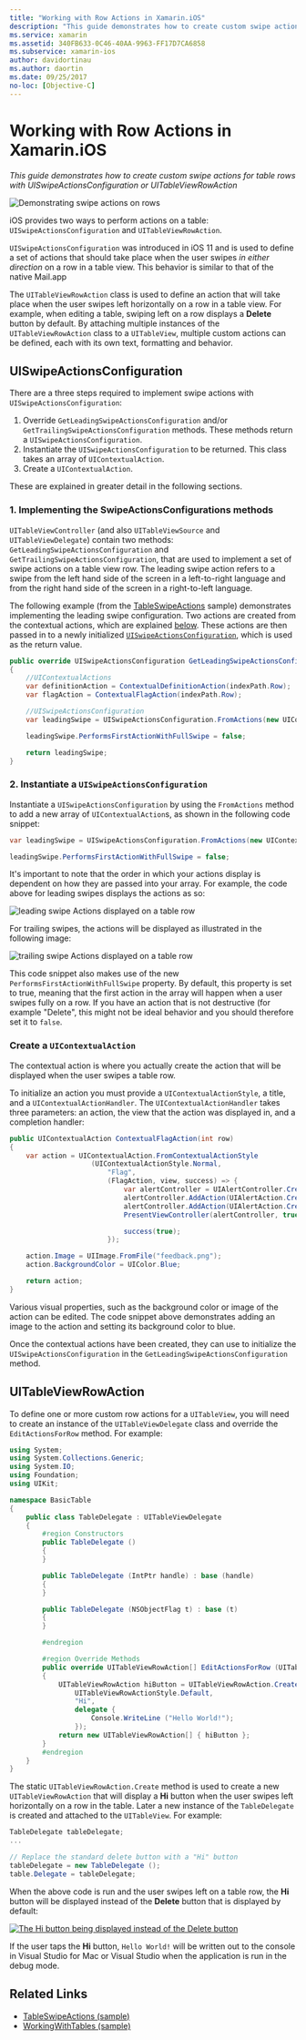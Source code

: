 ```yaml
---
title: "Working with Row Actions in Xamarin.iOS"
description: "This guide demonstrates how to create custom swipe actions for table rows with UISwipeActionsConfiguration or UITableViewRowAction"
ms.service: xamarin
ms.assetid: 340FB633-0C46-40AA-9963-FF17D7CA6858
ms.subservice: xamarin-ios
author: davidortinau
ms.author: daortin
ms.date: 09/25/2017
no-loc: [Objective-C]
---
```


# Working with Row Actions in Xamarin.iOS

_This guide demonstrates how to create custom swipe actions for table rows with UISwipeActionsConfiguration or UITableViewRowAction_

![Demonstrating swipe actions on rows](row-action-images/action02.png)

iOS provides two ways to perform actions on a table: `UISwipeActionsConfiguration`
and `UITableViewRowAction`.

`UISwipeActionsConfiguration` was introduced in iOS 11 and is used to define a set of actions that should take place when the user swipes _in either direction_ on a row in a table view. This behavior is similar to that of the native Mail.app

The `UITableViewRowAction` class is used to define an action that will take
place when the user swipes left horizontally on a row in a table view.
For example, when editing a table, swiping left on a row displays a **Delete**
button by default. By attaching multiple instances of the `UITableViewRowAction`
class to a `UITableView`, multiple custom actions can be defined, each with its
own text, formatting and behavior.

## UISwipeActionsConfiguration

There are a three steps required to implement swipe actions with `UISwipeActionsConfiguration`:

1. Override `GetLeadingSwipeActionsConfiguration` and/or `GetTrailingSwipeActionsConfiguration` methods. These methods return a `UISwipeActionsConfiguration`.
2. Instantiate the `UISwipeActionsConfiguration` to be returned. This class takes an array of `UIContextualAction`.
3. Create a `UIContextualAction`.

These are explained in greater detail in the following sections.

### 1. Implementing the SwipeActionsConfigurations methods

`UITableViewController` (and also `UITableViewSource` and `UITableViewDelegate`) contain two methods: `GetLeadingSwipeActionsConfiguration` and `GetTrailingSwipeActionsConfiguration`, that are used to implement a set of swipe actions on a table view row. The leading swipe action refers to a swipe from the left hand side of the screen in a left-to-right language and from the right hand side of the screen in a right-to-left language.

The following example (from the [TableSwipeActions](/samples/xamarin/ios-samples/tableswipeactions) sample) demonstrates implementing the leading swipe configuration. Two actions are created from the contextual actions, which are explained [below](#create-uicontextualaction). These actions are then passed in to a newly initialized [`UISwipeActionsConfiguration`](#create-uiswipeactionsconfigurations), which is used as the return value.

```csharp
public override UISwipeActionsConfiguration GetLeadingSwipeActionsConfiguration(UITableView tableView, NSIndexPath indexPath)
{
    //UIContextualActions
    var definitionAction = ContextualDefinitionAction(indexPath.Row);
    var flagAction = ContextualFlagAction(indexPath.Row);

    //UISwipeActionsConfiguration
    var leadingSwipe = UISwipeActionsConfiguration.FromActions(new UIContextualAction[] { flagAction, definitionAction });

    leadingSwipe.PerformsFirstActionWithFullSwipe = false;

    return leadingSwipe;
}
```

<a name="create-uiswipeactionsconfigurations"></a>

### 2. Instantiate a `UISwipeActionsConfiguration`

Instantiate a `UISwipeActionsConfiguration` by using the `FromActions` method to add a new array of `UIContextualAction`s, as shown in the following code snippet:

```csharp
var leadingSwipe = UISwipeActionsConfiguration.FromActions(new UIContextualAction[] { flagAction, definitionAction })

leadingSwipe.PerformsFirstActionWithFullSwipe = false;
```

It's important to note that the order in which your actions display is dependent on how they are passed into your array. For example, the code above for leading swipes displays the actions as so:

![leading swipe Actions displayed on a table row](row-action-images/action03.png)

For trailing swipes, the actions will be displayed as illustrated in the following image:

![trailing swipe Actions displayed on a table row](row-action-images/action04.png)

This code snippet also makes use of the new `PerformsFirstActionWithFullSwipe` property. By default, this property is set to true, meaning that the first action in the array will happen when a user swipes fully on a row. If you have an action that is not destructive (for example "Delete", this might not be ideal behavior and you should therefore set it to `false`.

<a name="create-uicontextualaction"></a>

### Create a `UIContextualAction`

The contextual action is where you actually create the action that will be displayed when the user swipes a table row.

To initialize an action you must provide a `UIContextualActionStyle`, a title, and a `UIContextualActionHandler`. The `UIContextualActionHandler` takes three parameters: an action, the view that the action was displayed in, and a completion handler:

```csharp
public UIContextualAction ContextualFlagAction(int row)
{
    var action = UIContextualAction.FromContextualActionStyle
                    (UIContextualActionStyle.Normal,
                        "Flag",
                        (FlagAction, view, success) => {
                            var alertController = UIAlertController.Create($"Report {words[row]}?", "", UIAlertControllerStyle.Alert);
                            alertController.AddAction(UIAlertAction.Create("Cancel", UIAlertActionStyle.Cancel, null));
                            alertController.AddAction(UIAlertAction.Create("Yes", UIAlertActionStyle.Destructive, null));
                            PresentViewController(alertController, true, null);

                            success(true);
                        });

    action.Image = UIImage.FromFile("feedback.png");
    action.BackgroundColor = UIColor.Blue;

    return action;
}
```

Various visual properties, such as the background color or image of the action can be edited. The code snippet above demonstrates adding an image to the action and setting its background color to blue.

Once the contextual actions have been created, they can use to initialize the `UISwipeActionsConfiguration` in the `GetLeadingSwipeActionsConfiguration` method.

## UITableViewRowAction

To define one or more custom row actions for a `UITableView`, you will need to
create an instance of the `UITableViewDelegate` class and override the
`EditActionsForRow` method. For example:

```csharp
using System;
using System.Collections.Generic;
using System.IO;
using Foundation;
using UIKit;

namespace BasicTable
{
    public class TableDelegate : UITableViewDelegate
    {
        #region Constructors
        public TableDelegate ()
        {
        }

        public TableDelegate (IntPtr handle) : base (handle)
        {
        }

        public TableDelegate (NSObjectFlag t) : base (t)
        {
        }

        #endregion

        #region Override Methods
        public override UITableViewRowAction[] EditActionsForRow (UITableView tableView, NSIndexPath indexPath)
        {
            UITableViewRowAction hiButton = UITableViewRowAction.Create (
                UITableViewRowActionStyle.Default,
                "Hi",
                delegate {
                    Console.WriteLine ("Hello World!");
                });
            return new UITableViewRowAction[] { hiButton };
        }
        #endregion
    }
}
```

The static `UITableViewRowAction.Create` method is used to create a new
`UITableViewRowAction` that will display a **Hi** button when the user swipes
left horizontally on a row in the table. Later a new instance of the `TableDelegate`
is created and attached to the `UITableView`. For example:

```csharp
TableDelegate tableDelegate;
...

// Replace the standard delete button with a "Hi" button
tableDelegate = new TableDelegate ();
table.Delegate = tableDelegate;

```

When the above code is run and the user swipes left on a table row,
the **Hi** button will be displayed instead of the **Delete** button that is displayed by default:

[![The Hi button being displayed instead of the Delete button](row-action-images/action01.png)](row-action-images/action01.png#lightbox)

If the user taps the **Hi** button, `Hello World!` will be written out to the
console in Visual Studio for Mac or Visual Studio when the application is run in the debug mode.

## Related Links

- [TableSwipeActions (sample)](/samples/xamarin/ios-samples/tableswipeactions)
- [WorkingWithTables (sample)](/samples/xamarin/ios-samples/workingwithtables)